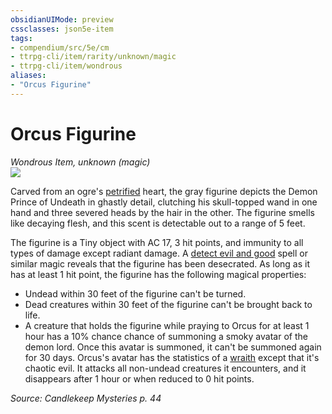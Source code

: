 ```yaml
---
obsidianUIMode: preview
cssclasses: json5e-item
tags:
- compendium/src/5e/cm
- ttrpg-cli/item/rarity/unknown/magic
- ttrpg-cli/item/wondrous
aliases: 
- "Orcus Figurine"
---
```

# Orcus Figurine
*Wondrous Item, unknown (magic)*  
![](/3-Mechanics/CLI/items/img/orcus-figurine.webp#right)  


Carved from an ogre's [petrified](/3-Mechanics/CLI/rules/conditions.md#petrified) heart, the gray figurine depicts the Demon Prince of Undeath in ghastly detail, clutching his skull-topped wand in one hand and three severed heads by the hair in the other. The figurine smells like decaying flesh, and this scent is detectable out to a range of 5 feet.

The figurine is a Tiny object with AC 17, 3 hit points, and immunity to all types of damage except radiant damage. A [detect evil and good](/3-Mechanics/CLI/spells/detect-evil-and-good.md) spell or similar magic reveals that the figurine has been desecrated. As long as it has at least 1 hit point, the figurine has the following magical properties:

- Undead within 30 feet of the figurine can't be turned.  
- Dead creatures within 30 feet of the figurine can't be brought back to life.  
- A creature that holds the figurine while praying to Orcus for at least 1 hour has a 10% chance chance of summoning a smoky avatar of the demon lord. Once this avatar is summoned, it can't be summoned again for 30 days. Orcus's avatar has the statistics of a [wraith](/3-Mechanics/CLI/bestiary/undead/wraith.md) except that it's chaotic evil. It attacks all non-undead creatures it encounters, and it disappears after 1 hour or when reduced to 0 hit points.  

*Source: Candlekeep Mysteries p. 44*